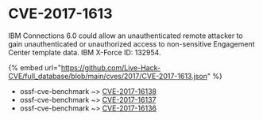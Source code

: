 # CVE-2017-1613

IBM Connections 6.0 could allow an unauthenticated remote attacker to gain unauthenticated or unauthorized access to non-sensitive Engagement Center template data. IBM X-Force ID: 132954.

{% embed url="https://github.com/Live-Hack-CVE/full_database/blob/main/cves/2017/CVE-2017-1613.json" %}


* ossf-cve-benchmark ~> [CVE-2017-16138](https://www.alice-snow.ru/2017/database/cve-2017-1613/cve-2017-16138-ossf-cve-benchmark)
* ossf-cve-benchmark ~> [CVE-2017-16137](https://www.alice-snow.ru/2017/database/cve-2017-1613/cve-2017-16137-ossf-cve-benchmark)
* ossf-cve-benchmark ~> [CVE-2017-16136](https://www.alice-snow.ru/2017/database/cve-2017-1613/cve-2017-16136-ossf-cve-benchmark)